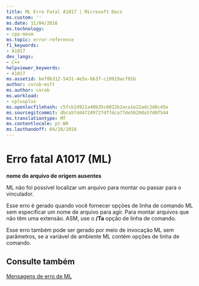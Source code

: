 ```yaml
---
title: ML Erro Fatal A1017 | Microsoft Docs
ms.custom: ''
ms.date: 11/04/2016
ms.technology:
- cpp-masm
ms.topic: error-reference
f1_keywords:
- A1017
dev_langs:
- C++
helpviewer_keywords:
- A1017
ms.assetid: bef0b312-5431-4e5a-b637-c19919acf01b
author: corob-msft
ms.author: corob
ms.workload:
- cplusplus
ms.openlocfilehash: c5fcb2d921a40b35c6022b2aca1e22adc2d8c45e
ms.sourcegitcommit: dbca5fdd47249727df7dca77de5b20da57d0f544
ms.translationtype: MT
ms.contentlocale: pt-BR
ms.lasthandoff: 04/28/2018
---
```

# <a name="ml-fatal-error-a1017"></a>Erro fatal A1017 (ML)
**nome do arquivo de origem ausentes**  
  
 ML não foi possível localizar um arquivo para montar ou passar para o vinculador.  
  
 Esse erro é gerado quando você fornecer opções de linha de comando ML sem especificar um nome de arquivo para agir. Para montar arquivos que não têm uma extensão. ASM, use o **/Ta** opção de linha de comando.  
  
 Esse erro também pode ser gerado por meio de invocação ML sem parâmetros, se a variável de ambiente ML contém opções de linha de comando.  
  
## <a name="see-also"></a>Consulte também  
 [Mensagens de erro de ML](../../assembler/masm/ml-error-messages.md)